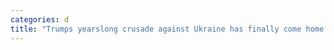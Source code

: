 ```yaml
---
categories: d
title: "Trumps yearslong crusade against Ukraine has finally come home to roost as Republicans call for abandoning Kyiv"
---
```

